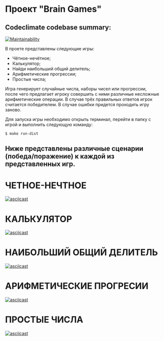 Проект "Brain Games"
===========

## Codeclimate codebase summary:
[![Maintainability](https://api.codeclimate.com/v1/badges/b251594920c8acfb1d53/maintainability)](https://codeclimate.com/github/Tiklimovich/java-project-lvl1/maintainability)

В проете представлены следующие игры:

- Чётное-нечётное;
- Калькулятор;
- Найди наибольший общий делитель;
- Арифметические прогрессии;
- Простые числа;

Игра генерирует случайные числа, наборы чисел или прогрессии, после чего предлагает игроку совершить с ними различные несложные арифметические операции. В случае трёх правильных ответов игрок считается победителем. В случае ошибки придется проходить игру заново.

Для запуска игры необходимо открыть терминал, перейти в папку с игрой и выполнить следующую команду:

`$ make run-dist`

## Ниже представлены различные сценарии (победа/поражение) к каждой из представленных игр.

# ЧЕТНОЕ-НЕЧТНОЕ
[![asciicast](https://asciinema.org/a/rLWEqdSkfdF9wgAojLfjROrgq.svg)](https://asciinema.org/a/rLWEqdSkfdF9wgAojLfjROrgq)
# КАЛЬКУЛЯТОР
[![asciicast](https://asciinema.org/a/g3J8LmmtDkEgWn4w7jZk6eEqA.svg)](https://asciinema.org/a/g3J8LmmtDkEgWn4w7jZk6eEqA)
# НАИБОЛЬШИЙ ОБЩИЙ ДЕЛИТЕЛЬ
[![asciicast](https://asciinema.org/a/oVqLZj3qECWAocgo9L2kaIRNm.svg)](https://asciinema.org/a/oVqLZj3qECWAocgo9L2kaIRNm)
# АРИФМЕТИЧЕСКИЕ ПРОГРЕСИИ
[![asciicast](https://asciinema.org/a/PGNxEzFCs6N4vSqen7QFJqn7f.svg)](https://asciinema.org/a/PGNxEzFCs6N4vSqen7QFJqn7f)
# ПРОСТЫЕ ЧИСЛА
[![asciicast](https://asciinema.org/a/560343.svg)](https://asciinema.org/a/560343)
